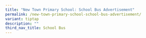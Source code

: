 ```yaml
---
title: "New Town Primary School: School Bus Advertisement"
permalink: /new-town-primary-school-school-bus-advertisement/
variant: tiptap
description: ""
third_nav_title: School Bus
---
```

